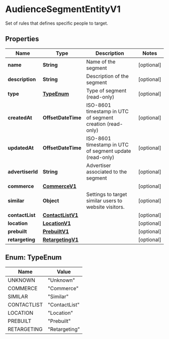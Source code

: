 

# AudienceSegmentEntityV1

Set of rules that defines specific people to target.

## Properties

Name | Type | Description | Notes
------------ | ------------- | ------------- | -------------
**name** | **String** | Name of the segment |  [optional]
**description** | **String** | Description of the segment |  [optional]
**type** | [**TypeEnum**](#TypeEnum) | Type of segment (read-only) |  [optional]
**createdAt** | **OffsetDateTime** | ISO-8601 timestamp in UTC of segment creation (read-only) |  [optional]
**updatedAt** | **OffsetDateTime** | ISO-8601 timestamp in UTC of segment update (read-only) |  [optional]
**advertiserId** | **String** | Advertiser associated to the segment |  [optional]
**commerce** | [**CommerceV1**](CommerceV1.md) |  |  [optional]
**similar** | **Object** | Settings to target similar users to website visitors. |  [optional]
**contactList** | [**ContactListV1**](ContactListV1.md) |  |  [optional]
**location** | [**LocationV1**](LocationV1.md) |  |  [optional]
**prebuilt** | [**PrebuiltV1**](PrebuiltV1.md) |  |  [optional]
**retargeting** | [**RetargetingV1**](RetargetingV1.md) |  |  [optional]



## Enum: TypeEnum

Name | Value
---- | -----
UNKNOWN | &quot;Unknown&quot;
COMMERCE | &quot;Commerce&quot;
SIMILAR | &quot;Similar&quot;
CONTACTLIST | &quot;ContactList&quot;
LOCATION | &quot;Location&quot;
PREBUILT | &quot;Prebuilt&quot;
RETARGETING | &quot;Retargeting&quot;



